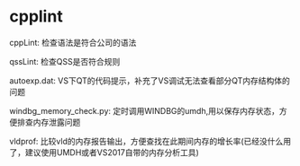 # cpplint

cppLint: 检查语法是符合公司的语法

qssLint: 检查QSS是否符合规则

autoexp.dat: VS下QT的代码提示，补充了VS调试无法查看部分QT内存结构体的问题

windbg_memory_check.py: 定时调用WINDBG的umdh,用以保存内存状态，方便排查内存泄露问题

vldprof: 比较vld的内存报告输出，方便查找在此期间内存的增长率(已经没什么用了，建议使用UMDH或者VS2017自带的内存分析工具)
